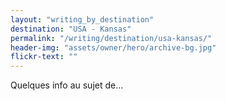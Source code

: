 ```yaml
---
layout: "writing_by_destination"
destination: "USA - Kansas"
permalink: "/writing/destination/usa-kansas/"
header-img: "assets/owner/hero/archive-bg.jpg"
flickr-text: ""
---
```


Quelques info au sujet de...